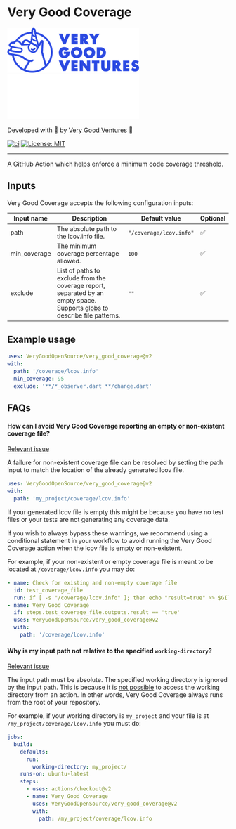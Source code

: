 # Very Good Coverage

[![Very Good Ventures][logo_black]][very_good_ventures_link_light]
[![Very Good Ventures][logo_white]][very_good_ventures_link_dark]

Developed with 💙 by [Very Good Ventures][very_good_ventures_link] 🦄

[![ci][ci_badge]][ci_badge_link]
[![License: MIT][license_badge]][license_badge_link]

---

A GitHub Action which helps enforce a minimum code coverage threshold.

## Inputs

Very Good Coverage accepts the following configuration inputs:

| Input name   | Description                                                                                                                                                                     | Default value           | Optional |
| ------------ | ------------------------------------------------------------------------------------------------------------------------------------------------------------------------------- | ----------------------- | -------- |
| path         | The absolute path to the lcov.info file.                                                                                                                                        | `"/coverage/lcov.info"` | ✅       |
| min_coverage | The minimum coverage percentage allowed.                                                                                                                                        | `100`                   | ✅       |
| exclude      | List of paths to exclude from the coverage report, separated by an empty space. Supports [globs](<https://en.wikipedia.org/wiki/Glob_(programming)>) to describe file patterns. | `""`                    | ✅       |

## Example usage

```yaml
uses: VeryGoodOpenSource/very_good_coverage@v2
with:
  path: '/coverage/lcov.info'
  min_coverage: 95
  exclude: '**/*_observer.dart **/change.dart'
```

## FAQs

#### How can I avoid Very Good Coverage reporting an empty or non-existent coverage file?

[Relevant issue](https://github.com/VeryGoodOpenSource/very_good_coverage/issues/167)

A failure for non-existent coverage file can be resolved by setting the path input to match the location of the already generated lcov file.

```yaml
uses: VeryGoodOpenSource/very_good_coverage@v2
with:
  path: 'my_project/coverage/lcov.info'
```

If your generated lcov file is empty this might be because you have no test files or your tests are not generating any coverage data.

If you wish to always bypass these warnings, we recommend using a conditional statement in your workflow to avoid running the Very Good Coverage action when the lcov file is empty or non-existent.

For example, if your non-existent or empty coverage file is meant to be located at `/coverage/lcov.info` you may do:

```yaml
- name: Check for existing and non-empty coverage file
  id: test_coverage_file
  run: if [ -s "/coverage/lcov.info" ]; then echo "result=true" >> $GITHUB_OUTPUT ; else echo "result=false" >> $GITHUB_OUTPUT; fi
- name: Very Good Coverage
  if: steps.test_coverage_file.outputs.result == 'true'
  uses: VeryGoodOpenSource/very_good_coverage@v2
  with:
    path: '/coverage/lcov.info'
```

#### Why is my input path not relative to the specified `working-directory`?

[Relevant issue](https://github.com/VeryGoodOpenSource/very_good_coverage/issues/35)

The input path must be absolute. The specified working directory is ignored by the input path. This is because it is [not possible](https://github.com/actions/runner/issues/467) to access the working directory from an action. In other words, Very Good Coverage always runs from the root of your repository.

For example, if your working directory is `my_project` and your file is at `/my_project/coverage/lcov.info` you must do:

```yaml
jobs:
  build:
    defaults:
      run:
        working-directory: my_project/
    runs-on: ubuntu-latest
    steps:
      - uses: actions/checkout@v2
      - name: Very Good Coverage
        uses: VeryGoodOpenSource/very_good_coverage@v2
        with:
          path: /my_project/coverage/lcov.info
```

[ci_badge]: https://github.com/VeryGoodOpenSource/very_good_coverage/workflows/ci/badge.svg
[ci_badge_link]: https://github.com/VeryGoodOpenSource/very_good_coverage/actions
[license_badge]: https://img.shields.io/badge/license-MIT-blue.svg
[license_badge_link]: https://opensource.org/licenses/MIT
[logo_black]: https://raw.githubusercontent.com/VGVentures/very_good_brand/main/styles/README/vgv_logo_black.png#gh-light-mode-only
[logo_white]: https://raw.githubusercontent.com/VGVentures/very_good_brand/main/styles/README/vgv_logo_white.png#gh-dark-mode-onlyimages/vgv_logo_white.png#gh-dark-mode-only
[very_good_ventures_link]: https://verygood.ventures
[very_good_ventures_link_dark]: https://verygood.ventures#gh-dark-mode-only
[very_good_ventures_link_light]: https://verygood.ventures#gh-light-mode-only
